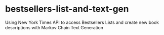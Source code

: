 # bestsellers-list-and-text-gen
Using New York Times API to access Bestsellers Lists and create new book descriptions with Markov Chain  Text Generation
